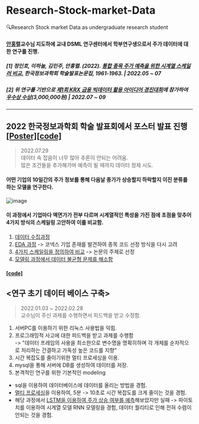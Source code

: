 # Research-Stock-market-Data
🔍Research Stock market Data as undergraduate research student   
#### [안홍렬]()교수님 지도하에 교내 DSML 연구센터에서 학부연구생으로서 주가 데이터에 대한 연구를 진행.   
##### [1] 정인호, 이하늘, 김민주, 안홍렬. (2022). [_통합 종목 주가 예측을 위한 시계열 스케일러 비교._](https://drive.google.com/file/d/1M2y1nrhyQc2Ulz3_2QaNwhxR3Fg6P34E/view?usp=share_link) 한국정보과학회 학술발표논문집, 1961-1963. | 2022.05 ~ 07 

##### [2] 위 연구를 기반으로 [_제1회 KRX 금융 빅데이터 활용 아이디어 경진대회_](https://m.mk.co.kr/news/stock/10457335)에 참가하여 [우수상 수상](https://drive.google.com/file/d/114Nj8cKeec77VjsbCT45Z_uWgBCUlydq/view?usp=share_link)(3,000,000원) | 2022.07 ~ 09
---------------------------------------------------------------------------------------------------------------------------------------------------------------------------------
## 2022 한국정보과학회 학술 발표회에서 포스터 발표 진행 [[Poster]](https://drive.google.com/file/d/1ECQcIRsyXVPVwUN1oYDlzZc_-JFKrXqr/view?usp=share_link)[[code]](https://github.com/inhovation97/Research-Stock-market-Data/tree/main/code)   
> 2022.07.29    
> 데이터 속 잡음이 너무 많아 추론이 안되는 어려움.   
> 많은 조건들을 추가해가며 예측이 될 때까지 데이터 정제 시도.   

#### 어떤 기업의 10일간의 주가 정보를 통해 다음날 종가가 상승할지 하락할지 이진 분류를 하는 모델을 연구한다.   
![image](https://user-images.githubusercontent.com/59557720/164187413-4b6d85fd-45fc-41fe-8150-4f94947d479a.png)

#### 이 과정에서 기업마다 액면가가 전부 다르며 시계열적인 특성을 가진 점에 초점을 맞추어 4가지 방식의 스케일링 고안하여 이를 비교함.   
1. [데이터 수집과정](https://inhovation97.tistory.com/54)   
2. [EDA 과정](https://inhovation97.tistory.com/59) -> 코넥스 기업 존재를 발견하여 종목 코드 선정 방식을 다시 고려   
3. [4가지 스케일링을 정의하여 비교](https://inhovation97.tistory.com/60) -> 논문의 주제로 선정   
4. [모델링 과정에서 데이터 불균형 문제를 해소함](https://inhovation97.tistory.com/61)   

#### [[code]](https://github.com/inhovation97/Research-Stock-market-Data/tree/main/code)   




## <연구 초기 데이터 베이스 구축>   
> 2022.01.03 ~ 2022.02.28   
> 교수님이 주신 과제를 수행하면서 피드백을 받고 수정함.   

1. 서버PC를 이용하기 위한 리눅스 사용법을 익힘.   
2. 프로그래밍적 사고에 대한 피드백을 받고 과제를 수행함   
   -> "데이터 프레임의 사용을 최소한으로 변수명을 명확히하며 각 개체를 순차적으로 처리하는 간결하고 가독성 높은 코드를 지향"
3. 시간 복잡도를 줄이기위한 멀티 프로세싱을 이용.   
4. mysql을 통해 서버에 DB를 생성하여 데이터를 저장.
5. 본격적인 연구를 위한 기본적인 modeling   

+ sql을 이용하여 데이터베이스에 데이터를 올리는 방법을 경험.   
+ [멀티 프로세싱](2022-01-10_assignments_on_feedback.ipynb)을 이용하여, 5분 -> 10초로 시간 복잡도를 크게 줄이는 것을 경험.   
+ 해당 과정에서 [LSTM을 이용하여 주가 상승 여부를 예측](https://github.com/inhovation97/Research-Stock-market-Data/blob/main/stage1/2022-01-18_trying_lstm.ipynb)해보았지만 실패 
  -> 파이토치를 이용하여 시계열 모델 RNN 모델링을 경험, 데이터 퀄리티로 인해 전혀 수렴이 안되는 것을 경험.   
